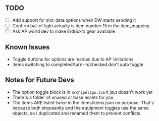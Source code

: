 ## TODO

- [ ] Add support for slot_data.options when DW starts sending it
- [ ] Confirm ball of light actually is item number 15 in the item_mapping
- [ ] Ask AP world dev to make Erdrick's gear available

## Known Issues

- Toggle buttons for options are manual due to AP limitations
- Items switching to completed/turn-in/checked don't auto toggle

## Notes for Future Devs

- The option toggle block is in `archipelago.lua` it jsut doesn't work yet
- There's a folder of unused or base assets for you
- The items ARE listed twice in the items/items.json on purpose. That's because both shopsanity and the equipment toggles use the same objects, so I duplicated and renamed them to prevent conflicts.
